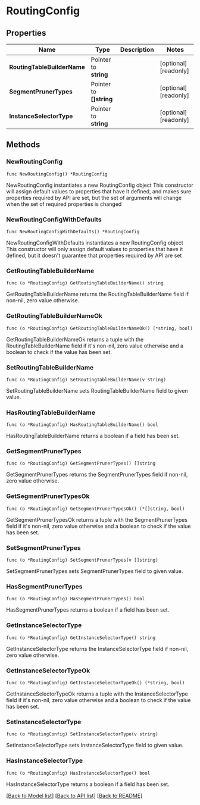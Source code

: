 # RoutingConfig

## Properties

Name | Type | Description | Notes
------------ | ------------- | ------------- | -------------
**RoutingTableBuilderName** | Pointer to **string** |  | [optional] [readonly] 
**SegmentPrunerTypes** | Pointer to **[]string** |  | [optional] [readonly] 
**InstanceSelectorType** | Pointer to **string** |  | [optional] [readonly] 

## Methods

### NewRoutingConfig

`func NewRoutingConfig() *RoutingConfig`

NewRoutingConfig instantiates a new RoutingConfig object
This constructor will assign default values to properties that have it defined,
and makes sure properties required by API are set, but the set of arguments
will change when the set of required properties is changed

### NewRoutingConfigWithDefaults

`func NewRoutingConfigWithDefaults() *RoutingConfig`

NewRoutingConfigWithDefaults instantiates a new RoutingConfig object
This constructor will only assign default values to properties that have it defined,
but it doesn't guarantee that properties required by API are set

### GetRoutingTableBuilderName

`func (o *RoutingConfig) GetRoutingTableBuilderName() string`

GetRoutingTableBuilderName returns the RoutingTableBuilderName field if non-nil, zero value otherwise.

### GetRoutingTableBuilderNameOk

`func (o *RoutingConfig) GetRoutingTableBuilderNameOk() (*string, bool)`

GetRoutingTableBuilderNameOk returns a tuple with the RoutingTableBuilderName field if it's non-nil, zero value otherwise
and a boolean to check if the value has been set.

### SetRoutingTableBuilderName

`func (o *RoutingConfig) SetRoutingTableBuilderName(v string)`

SetRoutingTableBuilderName sets RoutingTableBuilderName field to given value.

### HasRoutingTableBuilderName

`func (o *RoutingConfig) HasRoutingTableBuilderName() bool`

HasRoutingTableBuilderName returns a boolean if a field has been set.

### GetSegmentPrunerTypes

`func (o *RoutingConfig) GetSegmentPrunerTypes() []string`

GetSegmentPrunerTypes returns the SegmentPrunerTypes field if non-nil, zero value otherwise.

### GetSegmentPrunerTypesOk

`func (o *RoutingConfig) GetSegmentPrunerTypesOk() (*[]string, bool)`

GetSegmentPrunerTypesOk returns a tuple with the SegmentPrunerTypes field if it's non-nil, zero value otherwise
and a boolean to check if the value has been set.

### SetSegmentPrunerTypes

`func (o *RoutingConfig) SetSegmentPrunerTypes(v []string)`

SetSegmentPrunerTypes sets SegmentPrunerTypes field to given value.

### HasSegmentPrunerTypes

`func (o *RoutingConfig) HasSegmentPrunerTypes() bool`

HasSegmentPrunerTypes returns a boolean if a field has been set.

### GetInstanceSelectorType

`func (o *RoutingConfig) GetInstanceSelectorType() string`

GetInstanceSelectorType returns the InstanceSelectorType field if non-nil, zero value otherwise.

### GetInstanceSelectorTypeOk

`func (o *RoutingConfig) GetInstanceSelectorTypeOk() (*string, bool)`

GetInstanceSelectorTypeOk returns a tuple with the InstanceSelectorType field if it's non-nil, zero value otherwise
and a boolean to check if the value has been set.

### SetInstanceSelectorType

`func (o *RoutingConfig) SetInstanceSelectorType(v string)`

SetInstanceSelectorType sets InstanceSelectorType field to given value.

### HasInstanceSelectorType

`func (o *RoutingConfig) HasInstanceSelectorType() bool`

HasInstanceSelectorType returns a boolean if a field has been set.


[[Back to Model list]](../README.md#documentation-for-models) [[Back to API list]](../README.md#documentation-for-api-endpoints) [[Back to README]](../README.md)


